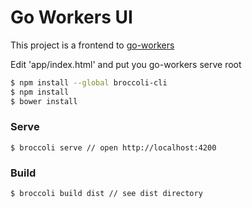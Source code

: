# Go Workers UI

This project is a frontend to [go-workers](https://github.com/jrallison/go-workers) 

Edit 'app/index.html' and put you go-workers serve root

``` bash
$ npm install --global broccoli-cli
$ npm install
$ bower install
```

### Serve

```
$ broccoli serve // open http://localhost:4200
```

### Build

```
$ broccoli build dist // see dist directory
```
